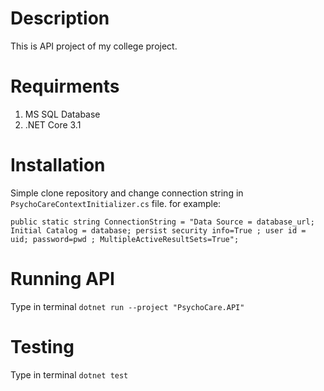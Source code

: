 # Description
This is API project of my college project.

# Requirments

1. MS SQL Database
2. .NET Core 3.1

# Installation
Simple clone repository and change connection string in `PsychoCareContextInitializer.cs` file.
for example: 
```
public static string ConnectionString = "Data Source = database_url; Initial Catalog = database; persist security info=True ; user id = uid; password=pwd ; MultipleActiveResultSets=True";
```

# Running API
Type in terminal
`dotnet run --project "PsychoCare.API"`

# Testing
Type in terminal
`dotnet test`
